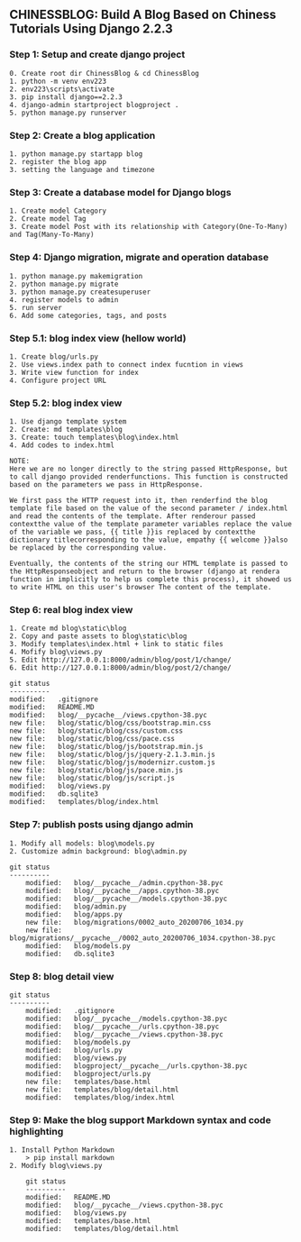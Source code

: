 ## CHINESSBLOG: Build A Blog Based on Chiness Tutorials Using Django 2.2.3

### Step 1: Setup and create django project

	0. Create root dir ChinessBlog & cd ChinessBlog
	1. python -m venv env223
	2. env223\scripts\activate
	3. pip install django==2.2.3
	4. django-admin startproject blogproject .
	5. python manage.py runserver

### Step 2: Create a blog application

	1. python manage.py startapp blog
	2. register the blog app
	3. setting the language and timezone	

### Step 3: Create a database model for Django blogs

	1. Create model Category
	2. Create model Tag
	3. Create model Post with its relationship with Category(One-To-Many) and Tag(Many-To-Many)	

### Step 4: Django migration, migrate and operation database

	1. python manage.py makemigration
	2. python manage.py migrate
	3. python manage.py createsuperuser
	4. register models to admin
	5. run server
	6. Add some categories, tags, and posts

### Step 5.1: blog index view (hellow world)

	1. Create blog/urls.py
	2. Use views.index path to connect index fucntion in views
	3. Write view function for index
	4. Configure project URL

### Step 5.2: blog index view 

	1. Use django template system
	2. Create: md templates\blog
	3. Create: touch templates\blog\index.html
	4. Add codes to index.html

	NOTE:
	Here we are no longer directly to the string passed HttpResponse, but to call django provided renderfunctions. This function is constructed based on the parameters we pass in HttpResponse.

	We first pass the HTTP request into it, then renderfind the blog template file based on the value of the second parameter / index.html and read the contents of the template. After renderour passed contextthe value of the template parameter variables replace the value of the variable we pass, {{ title }}is replaced by contextthe dictionary titlecorresponding to the value, empathy {{ welcome }}also be replaced by the corresponding value.

	Eventually, the contents of the string our HTML template is passed to the HttpResponseobject and return to the browser (django at rendera function in implicitly to help us complete this process), it showed us to write HTML on this user's browser The content of the template.	

### Step 6: real blog index view

	1. Create md blog\static\blog
	2. Copy and paste assets to blog\static\blog
	3. Modify templates\index.html + link to static files
	4. Mofify blog\views.py
	5. Edit http://127.0.0.1:8000/admin/blog/post/1/change/
	6. Edit http://127.0.0.1:8000/admin/blog/post/2/change/

	git status
	----------
	modified:   .gitignore                              
	modified:   README.MD                               
	modified:   blog/__pycache__/views.cpython-38.pyc   
	new file:   blog/static/blog/css/bootstrap.min.css  
	new file:   blog/static/blog/css/custom.css         
	new file:   blog/static/blog/css/pace.css           
	new file:   blog/static/blog/js/bootstrap.min.js    
	new file:   blog/static/blog/js/jquery-2.1.3.min.js 
	new file:   blog/static/blog/js/modernizr.custom.js 
	new file:   blog/static/blog/js/pace.min.js         
	new file:   blog/static/blog/js/script.js           
	modified:   blog/views.py                           
	modified:   db.sqlite3                              
	modified:   templates/blog/index.html               
                                                    

### Step 7: publish posts using django admin

	1. Modify all models: blog\models.py 
	2. Customize admin background: blog\admin.py

	git status
	----------
 		modified:   blog/__pycache__/admin.cpython-38.pyc
        modified:   blog/__pycache__/apps.cpython-38.pyc
        modified:   blog/__pycache__/models.cpython-38.pyc
        modified:   blog/admin.py
        modified:   blog/apps.py
        new file:   blog/migrations/0002_auto_20200706_1034.py
        new file:   blog/migrations/__pycache__/0002_auto_20200706_1034.cpython-38.pyc
        modified:   blog/models.py
        modified:   db.sqlite3	

### Step 8: blog detail view   

	git status
	----------
		modified:   .gitignore
        modified:   blog/__pycache__/models.cpython-38.pyc
        modified:   blog/__pycache__/urls.cpython-38.pyc
        modified:   blog/__pycache__/views.cpython-38.pyc
        modified:   blog/models.py
        modified:   blog/urls.py
        modified:   blog/views.py
        modified:   blogproject/__pycache__/urls.cpython-38.pyc
        modified:   blogproject/urls.py
        new file:   templates/base.html
        new file:   templates/blog/detail.html
        modified:   templates/blog/index.html

### Step 9: Make the blog support Markdown syntax and code highlighting        

	1. Install Python Markdown
		> pip install markdown
	2. Modify blog\views.py	

		git status
		----------
		modified:   README.MD
		modified:   blog/__pycache__/views.cpython-38.pyc
		modified:   blog/views.py
		modified:   templates/base.html
		modified:   templates/blog/detail.html	